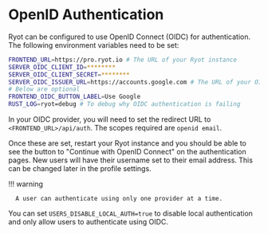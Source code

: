 # OpenID Authentication

Ryot can be configured to use OpenID Connect (OIDC) for authentication. The following
environment variables need to be set:

```bash
FRONTEND_URL=https://pro.ryot.io # The URL of your Ryot instance
SERVER_OIDC_CLIENT_ID=********
SERVER_OIDC_CLIENT_SECRET=********
SERVER_OIDC_ISSUER_URL=https://accounts.google.com # The URL of your OIDC provider (might end with trailing slash)
# Below are optional
FRONTEND_OIDC_BUTTON_LABEL=Use Google
RUST_LOG=ryot=debug # To debug why OIDC authentication is failing
```

In your OIDC provider, you will need to set the redirect URL to
`<FRONTEND_URL>/api/auth`. The scopes required are `openid email`.

Once these are set, restart your Ryot instance and you should be able to see the button to
"Continue with OpenID Connect" on the authentication pages. New users will have their
username set to their email address. This can be changed later in the profile settings.

!!! warning

      A user can authenticate using only one provider at a time.

You can set `USERS_DISABLE_LOCAL_AUTH=true` to disable local authentication and only allow
users to authenticate using OIDC.
